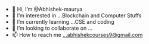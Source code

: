 - 👋 Hi, I’m @Abhishek-maurya
- 👀 I’m interested in ...Blockchain and Computer Stuffs 
- 🌱 I’m currently learning ...CSE and coding
- 💞️ I’m looking to collaborate on ...
- 📫 How to reach me ...abhishekcourses9@gmail.com

<!---
Abhishek-maurya9/Abhishek-maurya9 is a ✨ special ✨ repository because its `README.md` (this file) appears on your GitHub profile.
You can click the Preview link to take a look at your changes.
--->
